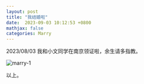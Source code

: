 ```yaml
---
layout: post
title: "我结婚啦"
date:  2023-09-03 10:12:53 +0800
mathjax: false
categories: Marry
---
```


2023/08/03 我和小文同学在南京领证啦，余生请多指教。

![marry-1](/assets/marry-1.png)

以上。
